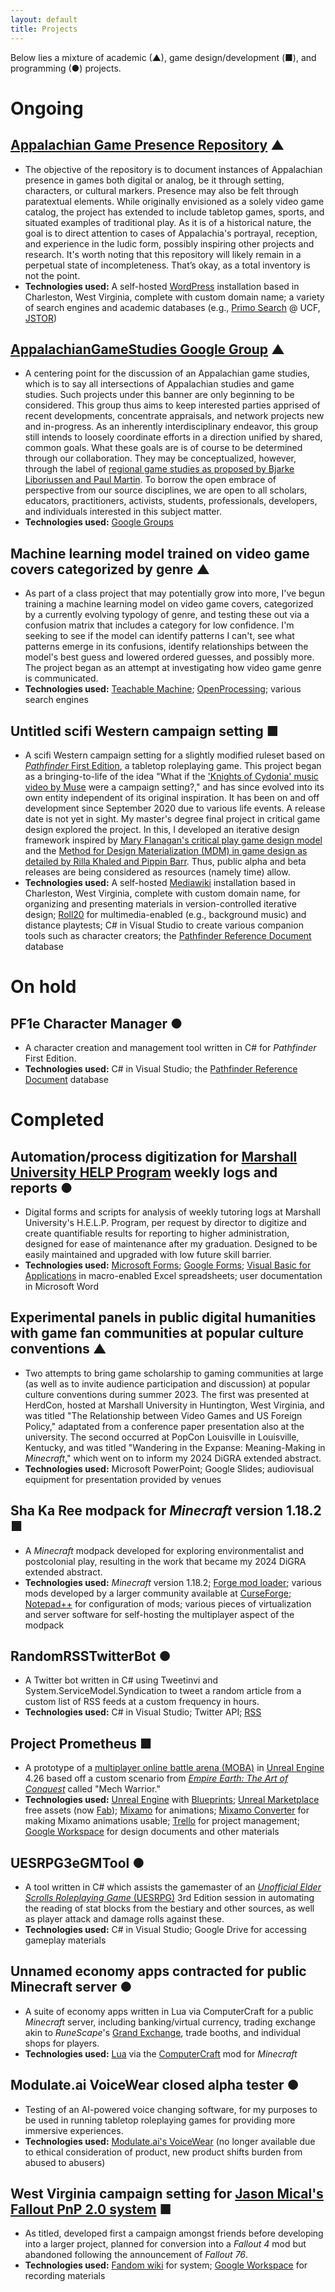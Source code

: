```yaml
---
layout: default
title: Projects
---
```


Below lies a mixture of academic (▲), game design/development (■), and programming (●) projects.

# Ongoing
## [Appalachian Game Presence Repository](https://jmlwhittington.com/agpr/) ▲
- The objective of the repository is to document instances of Appalachian presence in games both digital or analog, be it through setting, characters, or cultural markers. Presence may also be felt through paratextual elements. While originally envisioned as a solely video game catalog, the project has extended to include tabletop games, sports, and situated examples of traditional play. As it is of a historical nature, the goal is to direct attention to cases of Appalachia's portrayal, reception, and experience in the ludic form, possibly inspiring other projects and research. It's worth noting that this repository will likely remain in a perpetual state of incompleteness. That’s okay, as a total inventory is not the point.
- **Technologies used:** A self-hosted [WordPress](https://en.wikipedia.org/wiki/WordPress) installation based in Charleston, West Virginia, complete with custom domain name; a variety of search engines and academic databases (e.g., [Primo Search](https://ucf-flvc.primo.exlibrisgroup.com/discovery/search?vid=01FALSC_UCF:UCF) @ UCF, [JSTOR](https://www.jstor.org/))

## [AppalachianGameStudies Google Group](https://groups.google.com/g/appalachian-game-studies/about) ▲
- A centering point for the discussion of an Appalachian game studies, which is to say all intersections of Appalachian studies and game studies. Such projects under this banner are only beginning to be considered. This group thus aims to keep interested parties apprised of recent developments, concentrate appraisals, and network projects new and in-progress. As an inherently interdisciplinary endeavor, this group still intends to loosely coordinate efforts in a direction unified by shared, common goals. What these goals are is of course to be determined through our collaboration. They may be conceptualized, however, through the label of [regional game studies as proposed by Bjarke Liboriussen and Paul Martin](https://gamestudies.org/1601/articles/liboriussen). To borrow the open embrace of perspective from our source disciplines, we are open to all scholars, educators, practitioners, activists, students, professionals, developers, and individuals interested in this subject matter.
- **Technologies used:** [Google Groups](https://en.wikipedia.org/wiki/Google_Groups)

## Machine learning model trained on video game covers categorized by genre ▲
- As part of a class project that may potentially grow into more, I've begun training a machine learning model on video game covers, categorized by a currently evolving typology of genre, and testing these out via a confusion matrix that includes a category for low confidence. I'm seeking to see if the model can identify patterns I can't, see what patterns emerge in its confusions, identify relationships between the model's best guess and lowered ordered guesses, and possibly more. The project began as an attempt at investigating how video game genre is communicated.
- **Technologies used:** [Teachable Machine](https://teachablemachine.withgoogle.com/); [OpenProcessing](https://openprocessing.org/); various search engines

## Untitled scifi Western campaign setting ■
- A scifi Western campaign setting for a slightly modified ruleset based on [*Pathfinder* First Edition](https://en.wikipedia.org/wiki/Pathfinder_Roleplaying_Game), a tabletop roleplaying game. This project began as a bringing-to-life of the idea "What if the ['Knights of Cydonia' music video by Muse](https://www.youtube.com/watch?v=G_sBOsh-vyI) were a campaign setting?," and has since evolved into its own entity independent of its original inspiration. It has been on and off development since September 2020 due to various life events. A release date is not yet in sight. My master's degree final project in critical game design explored the project. In this, I developed an iterative design framework inspired by [Mary Flanagan's critical play game design model](https://mitpress.mit.edu/9780262518659/critical-play/) and the [Method for Design Materialization (MDM) in game design as detailed by Rilla Khaled and Pippin Barr](https://doi.org/10.1162/desi_a_00706). Thus, public alpha and beta releases are being considered as resources (namely time) allow.
- **Technologies used:** A self-hosted [Mediawiki](https://en.wikipedia.org/wiki/MediaWiki) installation based in Charleston, West Virginia, complete with custom domain name, for organizing and presenting materials in version-controlled iterative design; [Roll20](https://roll20.net/) for multimedia-enabled (e.g., background music) and distance playtests; C# in Visual Studio to create various companion tools such as character creators; the [Pathfinder Reference Document](https://legacy.aonprd.com/) database

# On hold
## PF1e Character Manager ●
- A character creation and management tool written in C# for *Pathfinder* First Edition.
- **Technologies used:** C# in Visual Studio; the [Pathfinder Reference Document](https://legacy.aonprd.com/) database

# Completed
## Automation/process digitization for [Marshall University HELP Program](https://www.marshall.edu/help/) weekly logs and reports ●
- Digital forms and scripts for analysis of weekly tutoring logs at Marshall University's H.E.L.P. Program, per request by director to digitize and create quantifiable results for reporting to higher administration, designed for ease of maintenance after my graduation. Designed to be easily maintained and upgraded with low future skill barrier.
- **Technologies used:** [Microsoft Forms](https://en.wikipedia.org/wiki/Microsoft_Forms); [Google Forms](https://en.wikipedia.org/wiki/Google_Forms); [Visual Basic for Applications](https://en.wikipedia.org/wiki/Visual_Basic_for_Applications) in macro-enabled Excel spreadsheets; user documentation in Microsoft Word

## Experimental panels in public digital humanities with game fan communities at popular culture conventions ▲
- Two attempts to bring game scholarship to gaming communities at large (as well as to invite audience participation and discussion) at popular culture conventions during summer 2023. The first was presented at HerdCon, hosted at Marshall University in Huntington, West Virginia, and was titled "The Relationship between Video Games and US Foreign Policy," adaptated from a conference paper presentation also at the university. The second occurred at PopCon Louisville in Louisville, Kentucky, and was titled "Wandering in the Expanse: Meaning-Making in *Minecraft*," which went on to inform my 2024 DiGRA extended abstract.
- **Technologies used:** Microsoft PowerPoint; Google Slides; audiovisual equipment for presentation provided by venues

## Sha Ka Ree modpack for *Minecraft* version 1.18.2 ■
- A *Minecraft* modpack developed for exploring environmentalist and postcolonial play, resulting in the work that became my 2024 DiGRA extended abstract.
- **Technologies used:** *Minecraft* version 1.18.2; [Forge mod loader](https://files.minecraftforge.net/net/minecraftforge/forge/); various mods developed by a larger community available at [CurseForge](https://www.curseforge.com/minecraft); [Notepad++](https://en.wikipedia.org/wiki/Notepad%2B%2B) for configuration of mods; various pieces of virtualization and server software for self-hosting the multiplayer aspect of the modpack

## RandomRSSTwitterBot ●
- A Twitter bot written in C# using Tweetinvi and System.ServiceModel.Syndication to tweet a random article from a custom list of RSS feeds at a custom frequency in hours.
- **Technologies used:** C# in Visual Studio; Twitter API; [RSS](https://en.wikipedia.org/wiki/RSS)

## Project Prometheus ■
- A prototype of a [multiplayer online battle arena (MOBA)](https://en.wikipedia.org/wiki/Multiplayer_online_battle_arena) in [Unreal Engine](https://en.wikipedia.org/wiki/Unreal_Engine) 4.26 based off a custom scenario from [*Empire Earth: The Art of Conquest*](https://en.wikipedia.org/wiki/Empire_Earth:_The_Art_of_Conquest) called "Mech Warrior."
- **Technologies used:** [Unreal Engine](https://en.wikipedia.org/wiki/Unreal_Engine) with [Blueprints](https://www.unrealengine.com/fr/blog/introduction-to-blueprints); [Unreal Marketplace](https://www.unrealengine.com/marketplace/en-US/) free assets (now [Fab](https://www.fab.com/)); [Mixamo](https://www.mixamo.com/) for animations; [Mixamo Converter](https://terribilisstudio.fr/?section=MC) for making Mixamo animations usable; [Trello](https://en.wikipedia.org/wiki/Trello) for project management; [Google Workspace](https://en.wikipedia.org/wiki/Google_Workspace) for design documents and other materials

## UESRPG3eGMTool ●
- A tool written in C# which assists the gamemaster of an [*Unofficial Elder Scrolls Roleplaying Game* (UESRPG)](https://uestrpg.com/) 3rd Edition session in automating the reading of stat blocks from the bestiary and other sources, as well as player attack and damage rolls against these.
- **Technologies used:** C# in Visual Studio; Google Drive for accessing gameplay materials

## Unnamed economy apps contracted for public Minecraft server ●
- A suite of economy apps written in Lua via ComputerCraft for a public *Minecraft* server, including banking/virtual currency, trading exchange akin to *RuneScape*'s [Grand Exchange](https://oldschool.runescape.wiki/w/Grand_Exchange), trade booths, and individual shops for players.
- **Technologies used:** [Lua](https://en.wikipedia.org/wiki/Lua_(programming_language)) via the [ComputerCraft](https://computercraft.cc/) mod for *Minecraft*

## Modulate.ai VoiceWear closed alpha tester ●
- Testing of an AI-powered voice changing software, for my purposes to be used in running tabletop roleplaying games for providing more immersive experiences.
- **Technologies used:** [Modulate.ai's VoiceWear](https://www.modulate.ai/blog/voicewear-individual-identity) (no longer available due to ethical consideration of product, new product shifts burden from abused to abusers)

##  West Virginia campaign setting for [Jason Mical's Fallout PnP 2.0 system](https://falloutpnp.fandom.com/wiki/Jason_Mical%27s_Pen_and_Paper_2.0) ■
- As titled, developed first a campaign amongst friends before developing into a larger project, planned for conversion into a *Fallout 4* mod but abandoned following the announcement of *Fallout 76*.
- **Technologies used:** [Fandom wiki](https://en.wikipedia.org/wiki/Fandom_(website)) for system; [Google Workspace](https://en.wikipedia.org/wiki/Google_Workspace) for recording materials
